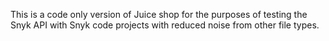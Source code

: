This is a code only version of Juice shop for the purposes of testing the Snyk API with Snyk code projects with reduced noise from other file types.

